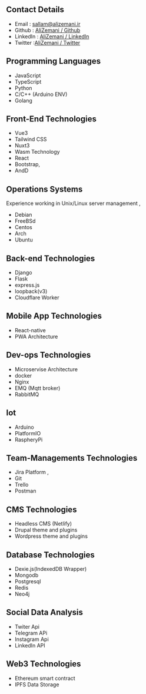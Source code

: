 ## Contact Details

- Email : sallam@alizemani.ir
- Github : [AliZemani / Github](https://github.com/mehotkhan)
- LinkedIn : [AliZemani / LinkedIn](https://www.linkedin.com/in/ali-zemani/)
- Twitter :[AliZemani / Twitter](https://twitter.com/ZemaniAli/)

## Programming Languages

- JavaScript
- TypeScript
- Python
- C/C++ (Arduino ENV)
- Golang

## Front-End Technologies

- Vue3
- Tailwind CSS
- Nuxt3
- Wasm Technology
- React
- Bootstrap,
- AndD

## Operations Systems

Experience working in Unix/Linux server management ,

- Debian
- FreeBSd
- Centos
- Arch
- Ubuntu

## Back-end Technologies

- Django
- Flask 
- express.js
- loopback(v3)
- Cloudflare Worker

## Mobile App Technologies

- React-native
- PWA Architecture

## Dev-ops Technologies

- Microservise Architecture
- docker
- Nginx
- EMQ (Mqtt broker)
- RabbitMQ

## Iot

- Arduino
- PlatformIO
- RaspheryPi

## Team-Managements Technologies

- Jira Platform ,
- Git
- Trello
- Postman

## CMS Technologies

- Headless CMS (Netlify)
- Drupal theme and plugins
- Wordpress theme and plugins

## Database Technologies

- Dexie.js(IndexedDB Wrapper)
- Mongodb
- Postgresql
- Redis
- Neo4j

## Social Data Analysis

- Twiter Api
- Telegram APi
- Instagram Api
- LinkedIn API

## Web3 Technologies

- Ethereum smart contract
- IPFS Data Storage


